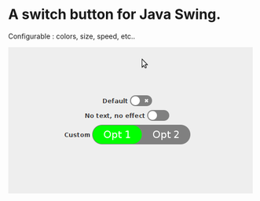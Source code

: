 # A switch button for Java Swing.

Configurable : colors, size, speed, etc..

![Demo](switch_button_demo.gif)